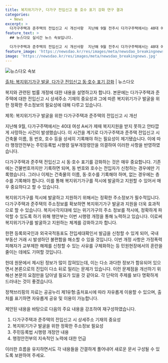```yaml
---
title: 복지위기가구, 다가구 전입신고 동 호수 표기 강화 연구 결과
categories:
  - News
excerpt: >
  다가구주택과 준주택의 전입신고 시 개선사항  지난해 9월 전주시 다가구주택에서는 40대 여성 A씨가 제때 복…
feature_text: >
  ## 뉴스다오 실시간 뉴스 속보입니다.

  다가구주택과 준주택의 전입신고 시 개선사항  지난해 9월 전주시 다가구주택에서는 40대 여성 A씨가 제때 복…
feature_image: 'https://newsdao.kr/res/images/meta/newsdao_breakingnews.jpg'
image: 'https://newsdao.kr/res/images/meta/newsdao_breakingnews.jpg'
---
```


![뉴스다오 속보](https://newsdao.kr/res/images/meta/newsdao_breakingnews.jpg)

[출처: 복지위기가구 발굴, 다가구 전입신고 동·호수 표기 강화](https://newsdao.kr/4168) | 뉴스다오

복지와 관련된 법률 개정에 대한 내용을 설명하고자 합니다. 본문에는 다가구주택과 준주택에 대한 전입신고 시 상세주소 기재의 중요성과 그에 따른 복지위기가구 발굴을 위한 정확한 주소정보의 필요성에 대해 다루고 있습니다.

제목: 복지위기가구 발굴을 위한 다가구주택과 준주택의 전입신고 시 개선

지난해 9월, 다가구주택에서는 40대 여성 A씨가 제때 복지지원을 받지 못하고 안타깝게 사망하는 사건이 발생했습니다. 이 사건을 계기로 다가구주택과 준주택 전입신고 시 건축물 이름, 동 번호, 호수 등을 상세히 기록해야 하는 필요성이 제기됐습니다. 이에 따라 행정안전부는 주민등록법 시행령 일부개정령안을 의결하여 이러한 사항을 반영하였습니다.

다가구주택과 준주택 전입신고 시 동·호수 표기를 강화하는 것은 매우 중요합니다. 기존에는 건물번호까지만 기록하면 되며, 동 번호와 호수는 전입자가 신청하는 경우에만 기록했습니다. 그러나 이제는 건축물의 이름, 동·호수를 기록해야 하며, 없는 경우에는 층수를 기록해야 합니다. 이를 통해 복지위기가구를 적시에 발굴하고 지원할 수 있어서 매우 중요하다고 할 수 있습니다.

복지위기가구를 적시에 발굴하고 지원하기 위해서는 정확한 주소정보가 필수적입니다. 다가구주택과 준주택의 주소정보를 확보하면 복지위기가구 발굴과 지원을 더욱 효과적으로 할 수 있습니다. 복지사각지대에 있는 위기가구의 주소 정보를 적시에, 정확하게 파악할 수 있도록 하기 위해 행안부는 이번 시행령 개정을 통해 노력하고 있습니다. 이로써 복지위기가구를 발굴하고 지원하는 체계를 강화하고자 합니다.

한편 등록외국인과 외국국적동포도 전입세대확인서 발급을 신청할 수 있게 되어, 국내 부동산 거래 시 발생하던 불편함을 해소할 수 있을 것입니다. 이번 개정 사항은 가정폭력피해자가 교부제한 해제를 신청할 수 있는 사유를 구체화하는 등 민원현장에서의 혼란을 줄이는 데에도 기여할 것입니다. 

헌데 원문에서 제시된 정보가 많이 잡혀있는데, 이는 다소 과다한 정보가 함유되어 있으면서 본론으로의 진입이 다소 뒤로 밀리는 문제가 있습니다. 이런 문제점을 개선하기 위해선 본문의 요점만을 담아낼 필요가 있을 것 같아요. 각 단락의 주제를 보다 명확하게 드러내는 것이 좋겠습니다.

정책브리핑의 자료는 공공누리 제1유형:출처표시에 따라 자유롭게 이용할 수 있으며, 출처를 표기하면 자유롭게 공유 및 이용이 가능합니다. 

제안된 내용을 바탕으로 다음의 주요 내용을 강조하여 재구성하였습니다.

1. 다가구주택과 준주택의 전입신고 시 상세주소 기재의 중요성
2. 복지위기가구 발굴을 위한 정확한 주소정보 필요성
3. 주민등록법 시행령 개정안 내용
4. 행정안전부의 지속적인 노력에 대한 언급

이러한 흐름을 유지하면서도 각 내용들을 간결하게 풀어내어 새로운 문서 구성될 수 있도록 보완하여 주세요.
